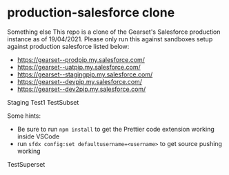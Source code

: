 # production-salesforce clone
Something else
This repo is a clone of the Gearset's Salesforce production instance as of 19/04/2021.
Please only run this against sandboxes setup against production salesforce listed below:
 - https://gearset--prodpip.my.salesforce.com/
 - https://gearset--uatpip.my.salesforce.com/
 - https://gearset--stagingpip.my.salesforce.com/
 - https://gearset--devpip.my.salesforce.com/
 - https://gearset--dev2pip.my.salesforce.com/

Staging Test1
TestSubset

Some hints:     

 - Be sure to run `npm install` to get the Prettier code extension working inside VSCode
 - run `sfdx config:set defaultusername=<username>` to get source pushing working

TestSuperset